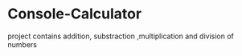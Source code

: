 # Console-Calculator
project contains addition, substraction ,multiplication and division of numbers
